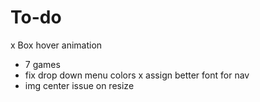 # To-do
x Box hover animation
- 7 games
- fix drop down menu colors
x assign better font for nav
- img center issue on resize